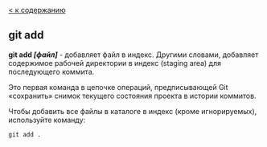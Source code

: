 [< к содержанию](./readme.md)

## git add

**git add *[файл]*** - добавляет файл в индекс. Другими словами, добавляет содержимое рабочей директории в индекс (staging area) для последующего коммита.

Это первая команда в цепочке операций, предписывающей Git «сохранить» снимок текущего состояния проекта в истории коммитов. 

Чтобы добавить все файлы в каталоге в индекс (кроме игнорируемых), используйте команду:

```bash=
git add .
```